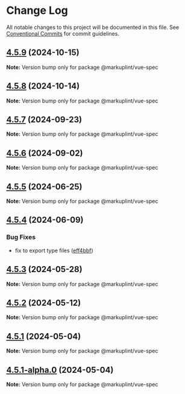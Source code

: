 # Change Log

All notable changes to this project will be documented in this file.
See [Conventional Commits](https://conventionalcommits.org) for commit guidelines.

## [4.5.9](https://github.com/markuplint/markuplint/compare/@markuplint/vue-spec@4.5.8...@markuplint/vue-spec@4.5.9) (2024-10-15)

**Note:** Version bump only for package @markuplint/vue-spec

## [4.5.8](https://github.com/markuplint/markuplint/compare/@markuplint/vue-spec@4.5.7...@markuplint/vue-spec@4.5.8) (2024-10-14)

**Note:** Version bump only for package @markuplint/vue-spec

## [4.5.7](https://github.com/markuplint/markuplint/compare/@markuplint/vue-spec@4.5.6...@markuplint/vue-spec@4.5.7) (2024-09-23)

**Note:** Version bump only for package @markuplint/vue-spec

## [4.5.6](https://github.com/markuplint/markuplint/compare/@markuplint/vue-spec@4.5.5...@markuplint/vue-spec@4.5.6) (2024-09-02)

**Note:** Version bump only for package @markuplint/vue-spec

## [4.5.5](https://github.com/markuplint/markuplint/compare/@markuplint/vue-spec@4.5.4...@markuplint/vue-spec@4.5.5) (2024-06-25)

**Note:** Version bump only for package @markuplint/vue-spec

## [4.5.4](https://github.com/markuplint/markuplint/compare/@markuplint/vue-spec@4.5.3...@markuplint/vue-spec@4.5.4) (2024-06-09)

### Bug Fixes

- fix to export type files ([eff4bbf](https://github.com/markuplint/markuplint/commit/eff4bbfd127574809dc5e15d7cafe87699758ee0))

## [4.5.3](https://github.com/markuplint/markuplint/compare/@markuplint/vue-spec@4.5.2...@markuplint/vue-spec@4.5.3) (2024-05-28)

**Note:** Version bump only for package @markuplint/vue-spec

## [4.5.2](https://github.com/markuplint/markuplint/compare/@markuplint/vue-spec@4.5.1...@markuplint/vue-spec@4.5.2) (2024-05-12)

**Note:** Version bump only for package @markuplint/vue-spec

## [4.5.1](https://github.com/markuplint/markuplint/compare/@markuplint/vue-spec@4.5.1-alpha.0...@markuplint/vue-spec@4.5.1) (2024-05-04)

**Note:** Version bump only for package @markuplint/vue-spec

## [4.5.1-alpha.0](https://github.com/markuplint/markuplint/compare/@markuplint/vue-spec@4.5.0...@markuplint/vue-spec@4.5.1-alpha.0) (2024-05-04)

**Note:** Version bump only for package @markuplint/vue-spec
